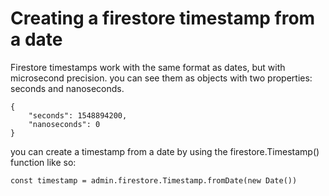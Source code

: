 # Creating a firestore timestamp from a date

Firestore timestamps work with the same format as dates, but with microsecond precision.
you can see them as objects with two properties:
seconds and nanoseconds.

```
{
	"seconds": 1548894200,
	"nanoseconds": 0
}
```

you can create a timestamp from a date by using the firestore.Timestamp() function like so:

```
const timestamp = admin.firestore.Timestamp.fromDate(new Date())
```
